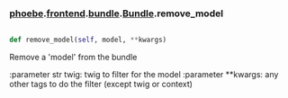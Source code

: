 ### [phoebe](phoebe.md).[frontend](phoebe.frontend.md).[bundle](phoebe.frontend.bundle.md).[Bundle](phoebe.frontend.bundle.Bundle.md).remove_model

```py

def remove_model(self, model, **kwargs)

```



Remove a 'model' from the bundle

:parameter str twig: twig to filter for the model
:parameter **kwargs: any other tags to do the filter
    (except twig or context)

